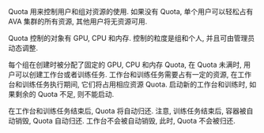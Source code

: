 Quota 用来控制用户和组对资源的使用. 如果没有 Quota, 单个用户可以轻松占有 AVA 集群的所有资源, 其他用户将无资源可用. 

Quota 控制的对象有 GPU, CPU 和内存. 控制的粒度是组和个人, 并且可由管理员动态调整. 

每个组在创建时被分配了固定的 GPU,  CPU 和内存 Quota, 在 Quota 未满时, 用户可以创建工作台或者训练任务. 工作台和训练任务需要占有一定的资源, 在工作台和训练任务执行期间, 它们将占用相应资源 Quota. 启动新的工作台和训练时, 如果剩余的 Quota 不足, 则不能启动. 

在工作台和训练任务结束后, Quota 将自动归还. 注意, 训练任务结束后, 容器被自动销毁, Quota 自动归还. 工作台不会被自动销毁, 此时, Quota 不会被归还. 
